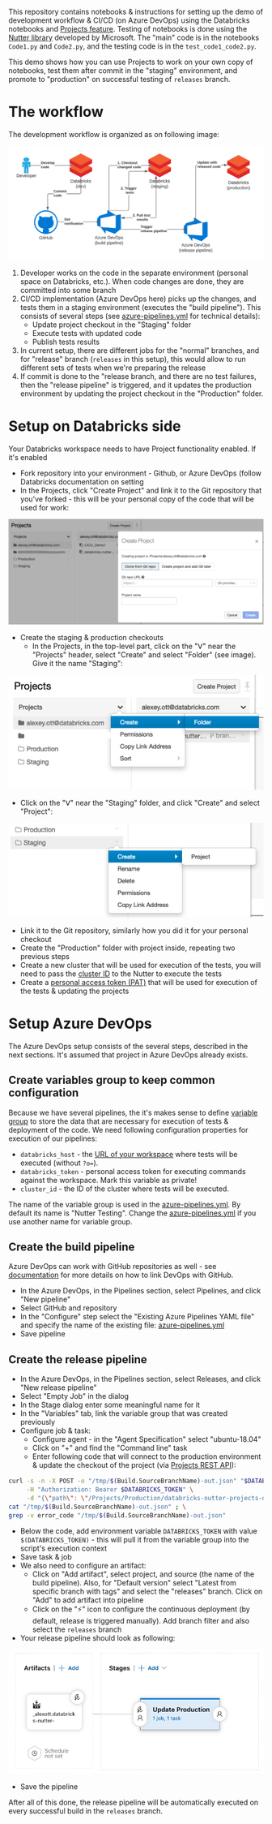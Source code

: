 This repository contains notebooks & instructions for setting up the demo of development workflow & CI/CD (on Azure DevOps) using the Databricks notebooks and [Projects feature](https://docs.databricks.com/projects.html).  Testing of notebooks is done using the [Nutter library](https://github.com/microsoft/nutter) developed by Microsoft.  The "main" code is in the notebooks `Code1.py` and `Code2.py`, and the testing code is in the `test_code1_code2.py`.

This demo shows how you can use Projects to work on your own copy of notebooks, test them after commit in the "staging" environment, and promote to "production" on successful testing of `releases` branch.

# The workflow

The development workflow is organized as on following image:

![Development workflow](images/cicd-workflow.png)

1. Developer works on the code in the separate environment (personal space on Databricks, etc.).  When code changes are done, they are committed into some branch
1. CI/CD implementation (Azure DevOps here) picks up the changes, and tests them in a staging environment (executes the "build pipeline").  This consists of several steps (see [azure-pipelines.yml](azure-pipelines.yml) for technical details):
   * Update project checkout in the "Staging" folder
   * Execute tests with updated code
   * Publish tests results
1. In current setup, there are different jobs for the "normal" branches, and for "release" branch (`releases` in this setup), this would allow to run different sets of tests when we're preparing the release
1. If commit is done to the "release branch, and there are no test failures, then the "release pipeline" is triggered, and it updates the production environment by updating the project checkout in the "Production" folder.


# Setup on Databricks side

Your Databricks workspace needs to have Project functionality enabled.  If it's enabled

* Fork repository into your environment - Github, or Azure DevOps (follow Databricks documentation on setting
* In the Projects, click "Create Project" and link it to the Git repository that you've forked - this will be your personal copy of the code that will be used for work:

![Create a personal project](images/create-personal-project.png)

* Create the staging & production checkouts
  * In the Projects, in the top-level part, click on the "ᐯ" near the "Projects" header, select "Create" and select "Folder" (see image).  Give it the name "Staging":

![Create a personal project](images/create-staging-folder.png)

  * Click on the  "ᐯ" near the "Staging" folder, and click "Create" and select "Project":

![Create a personal project](images/create-project-in-staging.png)

  * Link it to the Git repository, similarly how you did it for your personal checkout 
  * Create the "Production" folder with project inside, repeating two previous steps
* Create a new cluster that will be used for execution of the tests, you will need to pass the [cluster ID](https://docs.databricks.com/workspace/workspace-details.html#cluster-url-and-id) to the Nutter to execute the tests
* Create a [personal access token (PAT)](https://docs.databricks.com/administration-guide/access-control/tokens.html) that will be used for execution of the tests & updating the projects


# Setup Azure DevOps

The Azure DevOps setup consists of the several steps, described in the next sections.  It's assumed that project in Azure DevOps already exists.

## Create variables group to keep common configuration

Because we have several pipelines, the it's makes sense to define [variable group](https://docs.microsoft.com/en-us/azure/devops/pipelines/library/variable-groups) to store the data that are necessary for execution of tests & deployment of the code.  We need following configuration properties for execution of our pipelines:

* `databricks_host` - the [URL of your workspace](https://docs.databricks.com/workspace/workspace-details.html#workspace-instance-names-urls-and-ids) where tests will be executed (without `?o=`).
* `databricks_token` - personal access token for executing commands against the workspace.  Mark this variable as private!
* `cluster_id` - the ID of the cluster where tests will be executed.

The name of the variable group is used in the [azure-pipelines.yml](azure-pipelines.yml). By default its name is "Nutter Testing".  Change the [azure-pipelines.yml](azure-pipelines.yml) if you use another name for variable group.

## Create the build pipeline

Azure DevOps can work with GitHub repositories as well - see [documentation](https://docs.microsoft.com/en-us/azure/devops/pipelines/repos/github) for more details on how to link DevOps with GitHub.

* In the Azure DevOps, in the Pipelines section, select Pipelines, and click "New pipeline"
* Select GitHub and repository
* In the "Configure" step select the "Existing Azure Pipelines YAML file" and specify the name of the existing file: [azure-pipelines.yml](azure-pipelines.yml)
* Save pipeline


## Create the release pipeline

* In the Azure DevOps, in the Pipelines section, select Releases, and click "New release pipeline"
* Select "Empty Job" in the dialog
* In the Stage dialog enter some meaningful name for it
* In the "Variables" tab, link the variable group that was created previously
* Configure job & task:
  * Configure agent - in the "Agent Specification" select "ubuntu-18.04"
  * Click on "+" and find the "Command line" task
  * Enter following code that will connect to the production environment & update the checkout of the project (via [Projects REST API](https://docs.databricks.com/projects.html#projects-api-experimental)):

```sh
curl -s -n -X POST -o "/tmp/$(Build.SourceBranchName)-out.json" "$DATABRICKS_HOST/api/2.0/projects/fetch-and-checkout" \
     -H "Authorization: Bearer $DATABRICKS_TOKEN" \
     -d "{\"path\": \"/Projects/Production/databricks-nutter-projects-demo\", \"branch\": \"$(Build.SourceBranchName)\"}" ; \
cat "/tmp/$(Build.SourceBranchName)-out.json" ; \
grep -v error_code "/tmp/$(Build.SourceBranchName)-out.json"
```

  * Below the code, add environment variable `DATABRICKS_TOKEN` with value `$(DATABRICKS_TOKEN)` - this will pull it from the variable group into the script's execution context
  * Save task & job
* We also need to configure an artifact:
  * Click on "Add artifact", select project, and source (the name of the build pipeline). Also, for "Default version" select "Latest from specific branch with tags" and select the "releases" branch.  Click on "Add" to add artifact into pipeline
  * Click on the "⚡" icon to configure the continuous deployment (by default, release is triggered manually).  Add branch filter and also select the `releases` branch
* Your release pipeline should look as following:

![Release pipeline](images/release-pipeline.png)

* Save the pipeline

After all of this done, the release pipeline will be automatically executed on every successful build in the `releases` branch.

